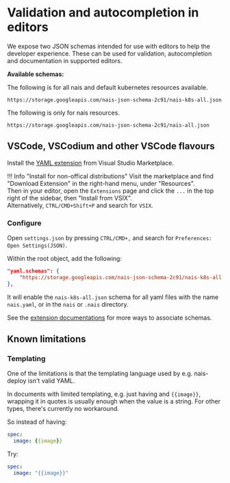 # Validation and autocompletion in editors

We expose two JSON schemas intended for use with editors to help the developer experience. 
These can be used for validation, autocompletion and documentation in supported editors.

**Available schemas:**

The following is for all nais and default kubernetes resources available.
```
https://storage.googleapis.com/nais-json-schema-2c91/nais-k8s-all.json
```

The following is only for nais resources.
```
https://storage.googleapis.com/nais-json-schema-2c91/nais-all.json
```

## VSCode, VSCodium and other VSCode flavours

Install the [YAML extension](https://marketplace.visualstudio.com/items?itemName=redhat.vscode-yaml) from Visual Studio Marketplace. 

!!! Info "Install for non-offical distributions"
    Visit the marketplace and find "Download Extension" in the right-hand menu, under "Resources".  
		Then in your editor, open the `Extensions` page and click the `...` in the top right of the sidebar, then "Install from VSIX".  
		Alternatively, `CTRL/CMD+Shift+P` and search for `VSIX`.

### Configure
Open `settings.json` by pressing `CTRL/CMD+,` and search for `Preferences: Open Settings(JSON)`.

Within the root object, add the following:
```json
"yaml.schemas": {
	"https://storage.googleapis.com/nais-json-schema-2c91/nais-k8s-all.json": ["nais.yaml", "nais/*", ".nais/*"],
},
```

It will enable the `nais-k8s-all.json` schema for all yaml files with the name `nais.yaml`, or in the `nais` or `.nais` directory.

See the [extension documentations](https://github.com/redhat-developer/vscode-yaml#associating-schemas) for more ways to associate schemas.

## Known limitations

### Templating
One of the limitations is that the templating language used by e.g. nais-deploy isn't valid YAML.

In documents with limited templating, e.g. just having and `{{image}}`, wrapping it in quotes is usually enough when the value is a string.
For other types, there's currently no workaround.

So instead of having:

```yaml
spec:
  image: {{image}}
```

Try:

```yaml
spec:
  image: "{{image}}"
```
